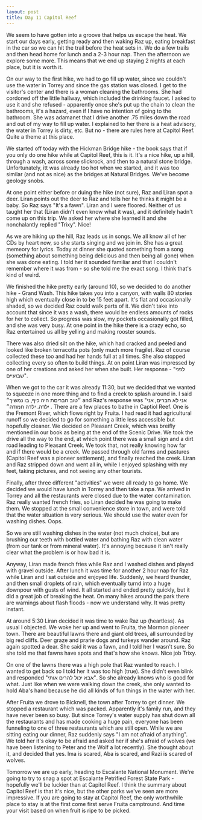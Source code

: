 ```yaml
---
layout: post
title: Day 11 Capitol Reef
---
```


We seem to have gotten into a groove that helps us escape the heat. We start our days early, getting ready and then waking Raz up, eating breakfast in the car so we can hit the trail before the heat sets in. We do a few trails and then head home for lunch and a 2-3 hour nap. Then the afternoon we explore some more. This means that we end up staying 2 nights at each place, but it is worth it.

On our way to the first hike, we had to go fill up water, since we couldn't use the water in Torrey and since the gas station was closed. I get to the visitor's center and there is a woman cleaning the bathrooms. She had cordoned off the little hallway, which included the drinking faucet. I asked to use it and she refused - apparently once she's put up the chain to clean the bathrooms, it's a hazard, even if I have no intention of going to the bathroom. She was adamanet that I drive another .75 miles down the road and out of my way to fill up water. I explained to her there is a heat advisory, the water in Torrey is dirty, etc. But no - there are rules here at Capitol Reef. Quite a theme at this place. 

We started off today with the Hickman Bridge hike - the book says that if you only do one hike while at Capitol Reef, this is it. It's a nice hike, up a hill, through a wash, across some slickrock, and then to a natural stone bridge. Unfortunately, itt was already too hot when we started, and it was too similar (and not as nice) as the bridges at Natural Bridges. We've become geology snobs.

At one point either before or duing the hike (not sure), Raz and Liran spot a deer. Liran points out the deer to Raz and tells her he thinks it might be a baby. So Raz says "It's a fawn". Liran and I were floored. Neither of us taught her that (Liran didn't even know what it was), and it definitely hadn't come up on this trip. We asked her where she learned it and she nonchalantly replied "Trixy". Nice!

As we are hiking up the hill, Raz leads us in songs. We all know all of her CDs by heart now, so she starts singing and we join in. She has a great memeory for lyrics. Today at dinner she quoted something from a song (something about something being delicious and then being all gone) when she was done eating. I told her it sounded familiar and that I couldn't remember where it was from - so she told me the exact song. I think that's kind of weird.

We finished the hike pretty early (around 10), so we decided to do another hike - Grand Wash. This hike takes you into a canyon, with walls 80 stories high which eventually close in to be 15 feet apart. It's flat and occasionally shaded, so we decided Raz could walk parts of it. We didn't take into account that since it was a wash, there would be endless amounts of rocks for her to collect. So progress was slow, my pockets occasionally got filled, and she was very busy. At one point in the hike there is a crazy echo, so Raz entertained us all by yelling and making rooster sounds.

There was also dried silt on the hike, which had cracked and peeled and looked like broken terracotta pots (only much more fragile). Raz of course collected these too and had her hands full at all times. She also stopped collecting every so often to build things. At on point Liran was impressed by one of her creations  and asked her when she built. Her response - "לפני שבועיים". 

When we got to the car it was already 11:30, but we decided that we wanted to squeeze in one more thing and to find a creek to splash around in. I said ״טוב חבריםת היה כיף, בו נמשיך״ and Raz's response was "אני לא חברים, אני ילדה. ילדה חמודה״ . There are a few places to bathe in Captiol Reef. One is the Fremont River, which flows right by Fruita. I had read it had agricultural runoff so we decided to go for something a little less accessible but hopefully cleaner. We decided on Pleasant Creek, which was breifly mentioned in our book as being at the end of the Scenic Drive. We took the drive all the way to the end, at which point there was a small sign and a dirt road leading to Pleasant Creek. We took that, not really knowing how far and if there would be a creek. We passed through old farms and pastures (Capitol Reef was a pioneer settlement), and finally reached the creek. Liran and Raz stripped down and went all in, while I enjoyed splashing with my feet, taking pictures, and not seeing any other tourists.

Finally, after three different "activities" we were all ready to go home. We decided we would have lunch in Torrey and then take a npa. We arrived in Torrey and all the restaurants were closed due to the water contamination. Raz really wanted french fries, so Liran decided he was going to make them. We stopped at the small convenience store in town, and were told that the water situation is very serious. We should use the water even for washing dishes. Oops. 

So we are still washing dishes in the water (not much choice), but are brushing our teeth with bottled water and bathing Raz with clean water (from our tank or from mineral water). It's annoying because it isn't really clear what the problem is or how bad it is.

Anyway, Liran made french fries while Raz and I washed dishes and played with gravel outside. After lunch it was time for another 2 hour nap for Raz while Liran and I sat outside and enjoyed life. Suddenly, we heard thunder, and then small droplets of rain, which eventually turnd into a huge downpour with gusts of wind. It all started and ended pretty quickly, but it did a great job of breaking the heat. On many hikes around the park there are warnings about flash floods - now we understand why. It was pretty instant.

At around 5:30 Liran decided it was time to wake Raz up (heartless). As usual I objected. We woke her up and went to Fruita, the Mormon pioneer town. There are beautiful lawns there and giant old trees, all surrounded by big red cliffs. Deer graze and prarie dogs and turkeys wander around. Raz again spotted a dear. She said it was a fawn, and I told her I wasn't sure. So she told me that fawns have spots and that's how she knows. Nice job Trixy.

On one of the lawns there was a high pole that Raz wanted to reach. I wanted to get back so I told her it was too high (true). She didn't even blink and responded "אבא יכול להרים אותי". So she already knows who is good for what. Just like when we were walking down the creek, she only wanted to hold Aba's hand because he did all kinds of fun things in the water with her.

After Fruita we drove to Bicknell, the town after Torrey to get dinner. We stopped a restaurant which was packed. Apparently it's family run, and they have never been so busy. But since Torrey's water supply has shut down all the restaurants and has made cooking a huge pain, everyone has been funneling to one of three restaurants which are still open. While we are sitting eating our dinner, Raz suddenly says "I am not afraid of anything". We told her it's okay to be afraid and asked her if she's afraid of wolves (we have been listening to Peter and the Wolf a lot recently). She thought about it, and decided that yes. Ima is scared, Aba is scared, and Razi is scared of wolves.

Tomorrow we are up early, heading to Escalante National Monument. We're going to try to snag a spot at Escalante Petrified Forest State Park - hopefully we'll be luckier than at Capitol Reef. I think the summary about Capitol Reef is that it's nice, but the other parks we've seen are more impressive. If you are going to stay at Capitol Reef, the only worthwhile place to stay is at the first come first serve Fruita camptround. And time your visit based on when fruit is ripe to be picked.